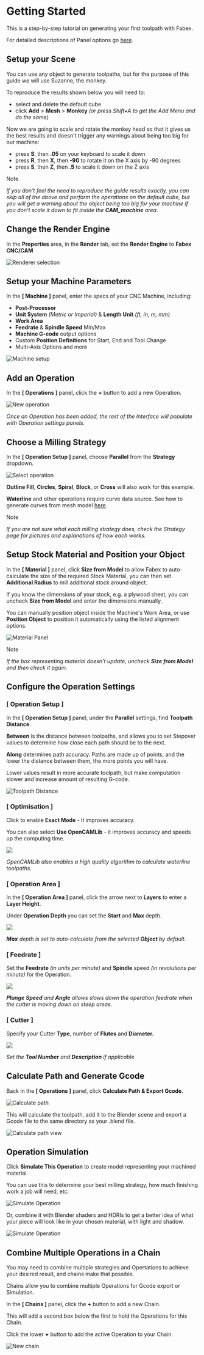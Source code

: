 # Getting Started

This is a step-by-step tutorial on generating your first toolpath with Fabex.

For detailed descriptions of Panel options go [here](interface.md).

## Setup your Scene
You can use any object to generate toolpaths, but for the purpose of this guide we will use Suzanne, the monkey.

To reproduce the results shown below you will need to:
- select and delete the default cube
- click **Add** > **Mesh** > **Monkey** _(or press Shift+A to get the Add Menu and do the same)_

Now we are going to scale and rotate the monkey head so that it gives us the best results and doesn't trigger any warnings about being too big for our machine:
- press **S**, then **.05** on your keyboard to scale it down
- press **R**, then **X**, then **-90** to rotate it on the X axis by -90 degrees
- press **S**, then **Z**, then **.5** to scale it down on the Z axis

> [!NOTE]
> _If you don't feel the need to reproduce the guide results exactly, you can skip all of the above and perform the operations on the default cube, but you will get a warning about the object being too big for your machine if you don't scale it down to fit inside the **CAM_machine** area._

## Change the Render Engine
In the **Properties** area, in the **Render** tab, set the **Render Engine** to **Fabex CNC/CAM**

![Renderer selection](_static/RenderEngine.png)

## Setup your Machine Parameters

In the **[ Machine ]** panel, enter the specs of your CNC Machine, including:
- **Post-Processor**
- **Unit System** *(Metric or Imperial)* & **Length Unit** *(ft, in, m, mm)*
- **Work Area**
- **Feedrate** & **Spindle Speed** Min/Max
- **Machine G-code** output options
- Custom **Position Definitions** for Start, End and Tool Change 
- Multi-Axis Options and more

![Machine setup](_static/MachineParameters.png)

## Add an Operation

In the **[ Operations ]** panel, click the **+** button to add a new Operation.

![New operation](_static/NewOperation.png)

_Once an Operation has been added, the rest of the Interface will populate with Operation settings panels._

## Choose a Milling Strategy

In the  **[ Operation Setup ]** panel, choose **Parallel** from the **Strategy** dropdown. 

![Select operation](_static/ChooseStrategy.png)

**Outline Fill**, **Circles**, **Spiral**, **Block**, or **Cross** will also work for this example. 

**Waterline** and other operations require curve data source. See how to generate curves from mesh model [here](Profile%20and%20Pocket%20operations.md).

> [!NOTE]
> _If you are not sure what each milling strategy does, check the Strategy page for pictures and explanations of how each works._

## Setup Stock Material and Position your Object

In the **[ Material ]** panel, click **Size from Model** to allow Fabex to auto-calculate the size of the required Stock Material, you can then set **Additional Radius** to mill additional stock around object. 

If you know the dimensions of your stock, e.g. a plywood sheet, you can uncheck **Size from Model** and enter the dimensions manually.

You can manually position object inside the Machine's Work Area, or use **Position Object** to position it automatically using the listed alignment options.

![Material Panel](_static/MaterialPanel.png)

> [!NOTE]
> _If the box representing material doesn't update, uncheck **Size from Model** and then check it again._

## Configure the Operation Settings
### [ Operation Setup ]
In the **[ Operation Setup ]** panel, under the **Parallel** settings, find **Toolpath Distance**.

**Between** is the distance between toolpaths, and allows you to set Stepover values to determine how close each path should be to the next.

**Along** determines path accuracy. Paths are made up of points, and the lower the distance between them, the more points you will have. 

Lower values result in more accurate toolpath, but make computation slower and increase amount of resulting G-code.

![Toolpath Distance](_static/ToolpathDistance.png)

### [ Optimisation ]
Click to enable **Exact Mode** - it improves accuracy. 

You can also select **Use OpenCAMLib** - it improves accuracy and speeds up the computing time. 

![](_static/OptimisationPanel.png)

*OpenCAMLib also enables a high quality algorithm to calculate waterline toolpaths.*

### [ Operation Area ]

In the **[ Operation Area ]** panel, click the arrow next to **Layers** to enter a **Layer Height**.

Under **Operation Depth** you can set the **Start** and **Max** depth. 

![](_static/OperationArea.png)

_**Max** depth is set to auto-calculate from the selected **Object** by default._

### [ Feedrate ]

Set the **Feedrate** _(in units per minute)_ and **Spindle** speed _(in revolutions per minute)_ for the Operation. 

![](_static/FeedratePanel.png)

***Plunge** **Speed** and **Angle** allows slows down the operation feedrate when the cutter is moving down on steep areas.*

### [ Cutter ]

Specify your Cutter **Type**, number of **Flutes** and **Diameter.**

![](_static/CutterPanel.png)

*Set the **Tool Number** and **Description** if applicable.*

## Calculate Path and Generate Gcode

Back in the **[ Operations ]** panel, click **Calculate Path & Export Gcode**.

![Calculate path](_static/OperationsPanelSuzanne.png)

This will calculate the toolpath, add it to the Blender scene and export a Gcode file to the same directory as your .blend file.

![Calculate path view](_static/SuzannePath.png)

## Operation Simulation

Click **Simulate This Operation** to create model representing your machined material. 

You can use this to determine your best milling strategy, how much finishing work a job will need, etc.

![Simulate Operation](_static/SuzanneSimulation.png)

Or, combine it with Blender shaders and HDRIs to get a better idea of what your piece will look like in your chosen material, with light and shadow.

![Simulate Operation](_static/SuzanneWoodSim.png)

## Combine Multiple Operations in a Chain

You may need to combine multiple strategies and Opertations to achieve your desired result, and chains make that possible.

Chains allow you to combine multiple Operations for Gcode export or Simulation.

In the **[ Chains ]** panel, click the **+** button to add a new Chain.

This will add a second box below the first to hold the Operations for this Chain.

Click the lower **+** button to add the active Operation to your Chain.

![New chain](_static/ChainsPanel.png)

